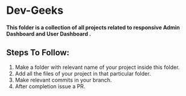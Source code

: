 # Dev-Geeks
#### This folder is a collection of all projects related to responsive Admin Dashboard and User Dashboard .
## Steps To Follow:

1) Make a folder with relevant name of your project inside this folder.
2) Add all the files of your project in that particular folder.
3) Make relevant commits in your branch.
4) After completion issue a PR.